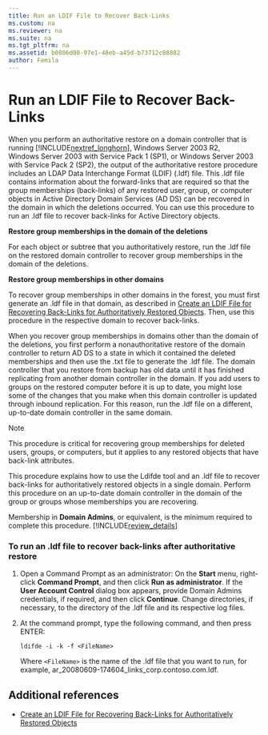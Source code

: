 ```yaml
---
title: Run an LDIF File to Recover Back-Links
ms.custom: na
ms.reviewer: na
ms.suite: na
ms.tgt_pltfrm: na
ms.assetid: b0806d08-97e1-48eb-a45d-b73712c88882
author: Femila
---
```

# Run an LDIF File to Recover Back-Links
  When you perform an authoritative restore on a domain controller that is running [!INCLUDE[nextref_longhorn](../Token/nextref_longhorn_md.md)], Windows Server 2003 R2, Windows Server 2003 with Service Pack 1 \(SP1\), or Windows Server 2003 with Service Pack 2 \(SP2\), the output of the authoritative restore procedure includes an LDAP Data Interchange Format \(LDIF\) \(.ldf\) file. This .ldf file contains information about the forward\-links that are required so that the group memberships \(back\-links\) of any restored user, group, or computer objects in Active Directory Domain Services \(AD DS\) can be recovered in the domain in which the deletions occurred. You can use this procedure to run an .ldf file to recover back\-links for Active Directory objects.  
  
 **Restore group memberships in the domain of the deletions**  
  
 For each object or subtree that you authoritatively restore, run the .ldf file on the restored domain controller to recover group memberships in the domain of the deletions.  
  
 **Restore group memberships in other domains**  
  
 To recover group memberships in other domains in the forest, you must first generate an .ldf file in that domain, as described in [Create an LDIF File for Recovering Back-Links for Authoritatively Restored Objects](../Topic/Create-an-LDIF-File-for-Recovering-Back-Links-for-Authoritatively-Restored-Objects.md). Then, use this procedure in the respective domain to recover back\-links.  
  
 When you recover group memberships in domains other than the domain of the deletions, you first perform a nonauthoritative restore of the domain controller to return AD DS to a state in which it contained the deleted memberships and then use the .txt file to generate the .ldf file. The domain controller that you restore from backup has old data until it has finished replicating from another domain controller in the domain. If you add users to groups on the restored computer before it is up to date, you might lose some of the changes that you make when this domain controller is updated through inbound replication. For this reason, run the .ldf file on a different, up\-to\-date domain controller in the same domain.  
  
> [!NOTE]  
>  This procedure is critical for recovering group memberships for deleted users, groups, or computers, but it applies to any restored objects that have back\-link attributes.  
  
 This procedure explains how to use the Ldifde tool and an .ldf file to recover back\-links for authoritatively restored objects in a single domain. Perform this procedure on an up\-to\-date domain controller in the domain of the group or groups whose memberships you are recovering.  
  
 Membership in **Domain Admins**, or equivalent, is the minimum required to complete this procedure. [!INCLUDE[review_details](../Token/review_details_md.md)]  
  
### To run an .ldf file to recover back\-links after authoritative restore  
  
1.  Open a Command Prompt as an administrator: On the **Start** menu, right\-click **Command Prompt**, and then click **Run as administrator**. If the **User Account Control** dialog box appears, provide Domain Admins credentials, if required, and then click **Continue**. Change directories, if necessary, to the directory of the .ldf file and its respective log files.  
  
2.  At the command prompt, type the following command, and then press ENTER:  
  
     `ldifde -i -k -f <FileName>`  
  
     Where `<FileName>` is the name of the .ldf file that you want to run, for example, ar\_20080609\-174604\_links\_corp.contoso.com.ldf.  
  
## Additional references  
  
-   [Create an LDIF File for Recovering Back-Links for Authoritatively Restored Objects](../Topic/Create-an-LDIF-File-for-Recovering-Back-Links-for-Authoritatively-Restored-Objects.md)  
  
  